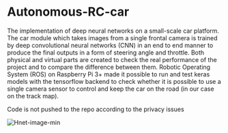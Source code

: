 # Autonomous-RC-car
The implementation of deep neural networks on a small-scale car platform. The car module which takes images from a single frontal camera is trained by deep convolutional neural networks (CNN) in an end to end manner to produce the final outputs in a form of steering angle and throttle. Both physical and virtual parts are created to check the real performance of the project and to compare the difference between them. Robotic Operating System (ROS) on Raspberry Pi 3+ made it possible to run and test keras models with the tensorflow backend to check whether it is possible to use a single camera sensor to control and keep the car on the road (in our case on the track map).

Code is not pushed to the repo according to the privacy issues

![Hnet-image-min](https://user-images.githubusercontent.com/44826434/86950597-4cb88f00-c18b-11ea-85a3-1f7fb5bb8854.gif)
